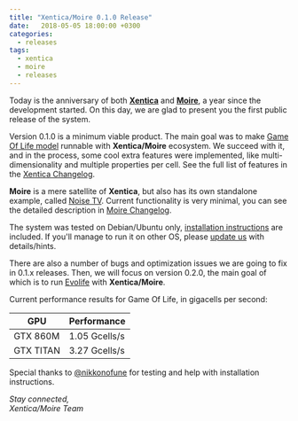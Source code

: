 ```yaml
---
title: "Xentica/Moire 0.1.0 Release"
date:   2018-05-05 18:00:00 +0300
categories:
  - releases
tags:
  - xentica
  - moire
  - releases
---
```


Today is the anniversary of both [**Xentica**][1] and [**Moire**][2],
a year since the development started. On this day, we are glad to
present you the first public release of the system.

Version 0.1.0 is a minimum viable product. The main goal was to make
[Game Of Life model][3] runnable with **Xentica/Moire** ecosystem. We
succeed with it, and in the process, some cool extra features were
implemented, like multi-dimensionality and multiple properties per
cell. See the full list of features in the [Xentica Changelog][4].

**Moire** is a mere satellite of **Xentica**, but also has its own
standalone example, called [Noise TV][5]. Current functionality is
very minimal, you can see the detailed description in [Moire
Changelog][6].

The system was tested on Debian/Ubuntu only, [installation instructions][7]
are included. If you'll manage to run it on other OS, please
[update us][8] with details/hints.

There are also a number of bugs and optimization issues we are going to
fix in 0.1.x releases. Then, we will focus on version 0.2.0, the main
goal of which is to run [Evolife][9] with **Xentica/Moire**.

Current performance results for Game Of Life, in gigacells per second:

| GPU | Performance |
| --- | --- |
| GTX 860M | 1.05 Gcells/s |
| GTX TITAN | 3.27 Gcells/s |

Special thanks to [@nikkonofune][10] for testing and help with
installation instructions.

*Stay connected,<br />
Xentica/Moire Team*

[1]: https://github.com/a5kin/xentica
[2]: https://github.com/a5kin/moire
[3]: https://github.com/a5kin/xentica/blob/master/examples/game_of_life.py
[4]: https://github.com/a5kin/xentica/blob/master/CHANGELOG.md
[5]: https://github.com/a5kin/moire/blob/master/examples/noisetv.py
[6]: https://github.com/a5kin/moire/blob/master/CHANGELOG.md
[7]: http://xentica.readthedocs.io/en/latest/manual/installation.html
[8]: https://github.com/a5kin/xentica/issues/new
[9]: https://github.com/a5kin/evolife
[10]: https://github.com/nikkonofune
